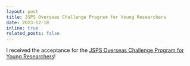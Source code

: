 ```yaml
---
layout: post
title: JSPS Overseas Challenge Program for Young Researchers
date: 2023-12-18
inline: true
related_posts: false
---
```


I received the acceptance for the [JSPS Overseas Challenge Program for Young Researchers](https://www.jsps.go.jp/english/e-abc/index.html)!
